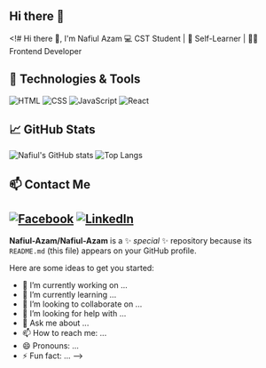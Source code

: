 ## Hi there 👋

<!# Hi there 👋, I'm Nafiul Azam
💻 CST Student | 🌱 Self-Learner | 👨‍💻 Frontend Developer

## 🔧 Technologies & Tools
![HTML](https://img.shields.io/badge/-HTML5-E34F26?style=flat&logo=html5&logoColor=white)
![CSS](https://img.shields.io/badge/-CSS3-1572B6?style=flat&logo=css3)
![JavaScript](https://img.shields.io/badge/-JavaScript-F7DF1E?style=flat&logo=javascript)
![React](https://img.shields.io/badge/-React-20232A?style=flat&logo=react)

## 📈 GitHub Stats
![Nafiul's GitHub stats](https://github-readme-stats.vercel.app/api?username=nafiulazam&show_icons=true&theme=radical)
![Top Langs](https://github-readme-stats.vercel.app/api/top-langs/?username=nafiulazam&layout=compact)

## 📫 Contact Me
[![Facebook](https://img.shields.io/badge/Facebook-1877F2?style=flat&logo=facebook&logoColor=white)](https://facebook.com/yourusername)
[![LinkedIn](https://img.shields.io/badge/LinkedIn-blue?style=flat&logo=linkedin)](https://linkedin.com/in/yourusername)
--
**Nafiul-Azam/Nafiul-Azam** is a ✨ _special_ ✨ repository because its `README.md` (this file) appears on your GitHub profile.

Here are some ideas to get you started:

- 🔭 I’m currently working on ...
- 🌱 I’m currently learning ...
- 👯 I’m looking to collaborate on ...
- 🤔 I’m looking for help with ...
- 💬 Ask me about ...
- 📫 How to reach me: ...
- 😄 Pronouns: ...
- ⚡ Fun fact: ...
-->
